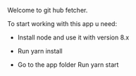 Welcome to git hub fetcher.

To start working with this app u need: 
 - Install node and use it with version 8.x
  
 - Run yarn install

 - Go to the app folder Run yarn start

